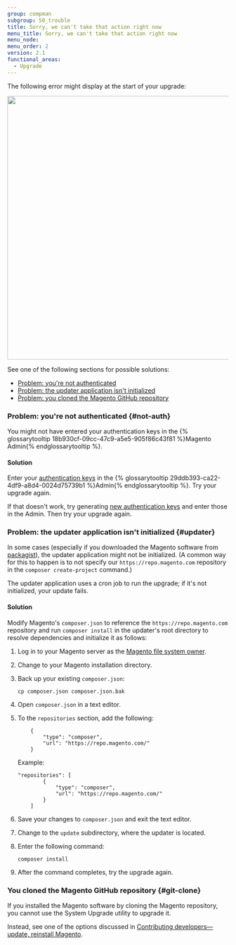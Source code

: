 ```yaml
---
group: compman
subgroup: 50_trouble
title: Sorry, we can't take that action right now
menu_title: Sorry, we can't take that action right now
menu_node:
menu_order: 2
version: 2.1
functional_areas:
  - Upgrade
---
```


The following error might display at the start of your upgrade:

<img src="{{ site.baseurl }}/common/images/upgr-sorry.png" width="600px">

See one of the following sections for possible solutions:

*	[Problem: you're not authenticated](#not-auth)
*	[Problem: the updater application isn't initialized](#updater)
*	[Problem: you cloned the Magento GitHub repository](#git-clone)

### Problem: you're not authenticated {#not-auth}

You might not have entered your authentication keys in the {% glossarytooltip 18b930cf-09cc-47c9-a5e5-905f86c43f81 %}Magento Admin{% endglossarytooltip %}.

#### Solution

Enter your <a href="{{ page.baseurl }}/comp-mgr/prereq/prereq_auth-token.html">authentication keys</a> in the {% glossarytooltip 29ddb393-ca22-4df9-a8d4-0024d75739b1 %}Admin{% endglossarytooltip %}. Try your upgrade again.

If that doesn't work, try generating <a href="{{ page.baseurl }}/install-gde/prereq/connect-auth.html">new authentication keys</a> and enter those in the Admin. Then try your upgrade again.

### Problem: the updater application isn't initialized {#updater}

In some cases (especially if you downloaded the Magento software from <a href="https://packagist.org/" target="_blank">packagist</a>), the updater application might not be initialized. (A common way for this to happen is to not specify our `https://repo.magento.com` repository in the `composer create-project` command.)

The updater application uses a cron job to run the upgrade; if it's not initialized, your update fails.

#### Solution

Modify Magento's `composer.json` to reference the `https://repo.magento.com` repository and run `composer install` in the updater's root directory to resolve dependencies and initialize it as follows:

1.	Log in to your Magento server as the <a href="{{ page.baseurl }}/install-gde/prereq/apache-user.html">Magento file system owner</a>.
2.	Change to your Magento installation directory.
3.	Back up your existing `composer.json`:

		cp composer.json composer.json.bak

4.	Open `composer.json` in a text editor.
5.	To the `repositories` section, add the following:

			{
				"type": "composer",
				"url": "https://repo.magento.com/"
			}

    Example:

		"repositories": [
				{
					"type": "composer",
					"url": "https://repo.magento.com/"
				}
			]

6.	Save your changes to `composer.json` and exit the text editor.
7.	Change to the `update` subdirectory, where the updater is located.
8.	Enter the following command:

		composer install
9.	After the command completes, try the upgrade again.

### You cloned the Magento GitHub repository {#git-clone}

If you installed the Magento software by cloning the Magento repository, you cannot use the System Upgrade utility to upgrade it.

Instead, see one of the options discussed in <a href="{{ page.baseurl }}/install-gde/install/cli/dev_options.html">Contributing developers&mdash;update, reinstall Magento</a>.
